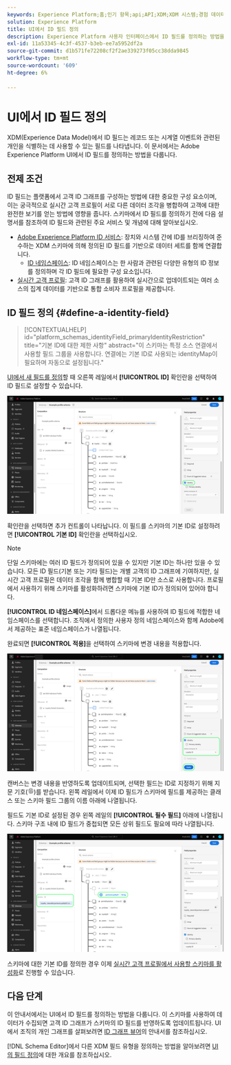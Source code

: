 ```yaml
---
keywords: Experience Platform;홈;인기 항목;api;API;XDM;XDM 시스템;경험 데이터 모델;데이터 모델;ui;작업 공간;ID;필드;
solution: Experience Platform
title: UI에서 ID 필드 정의
description: Experience Platform 사용자 인터페이스에서 ID 필드를 정의하는 방법을 알아봅니다.
exl-id: 11a53345-4c3f-4537-b3eb-ee7a5952df2a
source-git-commit: d1b571fe72208cf2f2ae339273f05cc38dda9845
workflow-type: tm+mt
source-wordcount: '609'
ht-degree: 6%

---
```


# UI에서 ID 필드 정의

XDM(Experience Data Model)에서 ID 필드는 레코드 또는 시계열 이벤트와 관련된 개인을 식별하는 데 사용할 수 있는 필드를 나타냅니다. 이 문서에서는 Adobe Experience Platform UI에서 ID 필드를 정의하는 방법을 다룹니다.

## 전제 조건

ID 필드는 플랫폼에서 고객 ID 그래프를 구성하는 방법에 대한 중요한 구성 요소이며, 이는 궁극적으로 실시간 고객 프로필이 서로 다른 데이터 조각을 병합하여 고객에 대한 완전한 보기를 얻는 방법에 영향을 줍니다. 스키마에서 ID 필드를 정의하기 전에 다음 설명서를 참조하여 ID 필드와 관련된 주요 서비스 및 개념에 대해 알아보십시오.

* [Adobe Experience Platform ID 서비스](../../../identity-service/home.md): 장치와 시스템 간에 ID를 브리징하여 준수하는 XDM 스키마에 의해 정의된 ID 필드를 기반으로 데이터 세트를 함께 연결합니다.
   * [ID 네임스페이스](../../../identity-service/features/namespaces.md): ID 네임스페이스는 한 사람과 관련된 다양한 유형의 ID 정보를 정의하며 각 ID 필드에 필요한 구성 요소입니다.
* [실시간 고객 프로필](../../../profile/home.md): 고객 ID 그래프를 활용하여 실시간으로 업데이트되는 여러 소스의 집계 데이터를 기반으로 통합 소비자 프로필을 제공합니다.

## ID 필드 정의 {#define-a-identity-field}

>[!CONTEXTUALHELP]
>id="platform_schemas_identityField_primaryIdentityRestriction"
>title="기본 ID에 대한 제한 사항"
>abstract="이 스키마는 특정 소스 연결에서 사용할 필드 그룹을 사용합니다. 연결에는 기본 ID로 사용되는 identityMap이 필요하며 자동으로 설정됩니다."

[UI에서 새 필드를 정의](./overview.md#define)할 때 오른쪽 레일에서 **[!UICONTROL ID]** 확인란을 선택하여 ID 필드로 설정할 수 있습니다.

![](../../images/ui/fields/special/identity.png)

확인란을 선택하면 추가 컨트롤이 나타납니다. 이 필드를 스키마의 기본 ID로 설정하려면 **[!UICONTROL 기본 ID]** 확인란을 선택하십시오.

>[!NOTE]
>
>단일 스키마에는 여러 ID 필드가 정의되어 있을 수 있지만 기본 ID는 하나만 있을 수 있습니다. 모든 ID 필드(기본 또는 기타 필드)는 개별 고객의 ID 그래프에 기여하지만, 실시간 고객 프로필은 데이터 조각을 함께 병합할 때 기본 ID만 소스로 사용합니다. 프로필에서 사용하기 위해 스키마를 활성화하려면 스키마에 기본 ID가 정의되어 있어야 합니다.

**[!UICONTROL ID 네임스페이스]**&#x200B;에서 드롭다운 메뉴를 사용하여 ID 필드에 적합한 네임스페이스를 선택합니다. 조직에서 정의한 사용자 정의 네임스페이스와 함께 Adobe에서 제공하는 표준 네임스페이스가 나열됩니다.

완료되면 **[!UICONTROL 적용]**&#x200B;을 선택하여 스키마에 변경 내용을 적용합니다.

![](../../images/ui/fields/special/identity-config.png)

캔버스는 변경 내용을 반영하도록 업데이트되며, 선택한 필드는 ID로 지정하기 위해 지문 기호(![](/help/images/icons/identity-service.png))를 받습니다. 왼쪽 레일에서 이제 ID 필드가 스키마에 필드를 제공하는 클래스 또는 스키마 필드 그룹의 이름 아래에 나열됩니다.

필드도 기본 ID로 설정된 경우 왼쪽 레일의 **[!UICONTROL 필수 필드]** 아래에 나열됩니다. 스키마 구조 내에 ID 필드가 중첩되면 모든 상위 필드도 필요에 따라 나열됩니다.

![](../../images/ui/fields/special/identity-applied.png)

스키마에 대한 기본 ID를 정의한 경우 이제 [실시간 고객 프로필에서 사용할 스키마를 활성화](../resources/schemas.md#profile)로 진행할 수 있습니다.

## 다음 단계

이 안내서에서는 UI에서 ID 필드를 정의하는 방법을 다룹니다. 이 스키마를 사용하여 데이터가 수집되면 고객 ID 그래프가 스키마의 ID 필드를 반영하도록 업데이트됩니다. UI에서 조직의 개인 그래프를 살펴보려면 [ID 그래프 뷰어](../../../identity-service/features/identity-graph-viewer.md)의 안내서를 참조하십시오.

[!DNL Schema Editor]에서 다른 XDM 필드 유형을 정의하는 방법을 알아보려면 [UI의 필드 정의](./overview.md#special)에 대한 개요를 참조하십시오.
